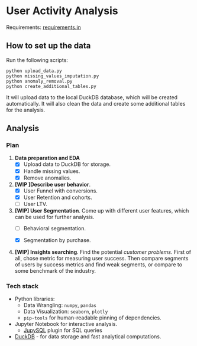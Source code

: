 # User Activity Analysis

Requirements: [requirements.in](requirements.in)

## How to set up the data

Run the following scripts:
```
python upload_data.py
python missing_values_imputation.py
python anomaly_removal.py
python create_additional_tables.py
```

It will upload data to the local DuckDB database, which will be created automatically. It will also clean the data and create some additional tables for the analysis.

## Analysis

### Plan

1. **Data preparation and EDA**
    - [x] Upload data to DuckDB for storage.
    - [x] Handle missing values.
    - [x] Remove anomalies.

2. **[WIP ]Describe user behavior**.
    - [x] User Funnel with conversions.
    - [x] User Retention and cohorts.
    - [ ] User LTV.

4. **[WIP] User Segmentation**. Come up with different user features, which can be used for further analysis.
    - [ ] Behavioral segmentation.
    - [x] Segmentation by purchase.


5. **[WIP] Insights searching**. Find the potential _customer problems_. First of all, chose metric for measuring user success. Then compare segments of users by success metrics and find weak segments, or compare to some benchmark of the industry.
### Tech stack

- Python libraries:
    - Data Wrangling: `numpy`, `pandas`
    - Data Visualization: `seaborn`, `plotly`
    - `pip-tools` for human-readable pinning of dependencies.
- Jupyter Notebook for interactive analysis.
    -  [JupySQL](https://github.com/ploomber/jupysql) plugin for SQL queries
- [DuckDB](https://duckdb.org/) - for data storage and fast analytical computations.

